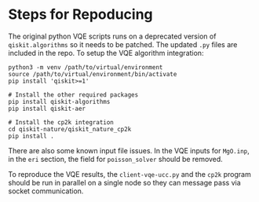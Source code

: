 # Steps for Repoducing

The original python VQE scripts runs on a deprecated version of `qiskit.algorithms` so it needs to be patched. The updated `.py` files are included in the repo. To setup the VQE algorithm integration:

```
python3 -m venv /path/to/virtual/environment
source /path/to/virtual/environment/bin/activate
pip install 'qiskit>=1'

# Install the other required packages
pip install qiskit-algorithms
pip install qiskit-aer

# Install the cp2k integration
cd qiskit-nature/qiskit_nature_cp2k
pip install .
```

There are also some known input file issues. In the VQE inputs for `MgO.inp`, in the `eri` section, the field for `poisson_solver` should be removed.

To reproduce the VQE results, the `client-vqe-ucc.py` and the `cp2k` program should be run in parallel on a single node so they can message pass via socket communication. 